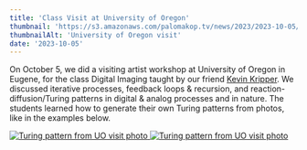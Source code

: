 ```yaml
---
title: 'Class Visit at University of Oregon'
thumbnail: 'https://s3.amazonaws.com/palomakop.tv/news/2023/2023-10-05/uo_visit_1440px.jpg'
thumbnailAlt: 'University of Oregon visit'
date: '2023-10-05'
---
```


On October 5, we did a visiting artist workshop at University of Oregon in Eugene, for the class Digital Imaging taught by our friend <a href="https://www.kevinkripper.com/" rel="noopener" target="_blank">Kevin Kripper</a>. We discussed iterative processes, feedback loops &amp; recursion, and reaction-diffusion/Turing patterns in digital &amp; analog processes and in nature. The students learned how to generate their own Turing patterns from photos, like in the examples below.

<div class="photo-grid-2-columns lightbox" id="uo-visit-lightbox">
<a href="https://s3.amazonaws.com/palomakop.tv/news/2023/2023-10-05/turing_pattern_1_2000px.jpg">
<img alt="Turing pattern from UO visit photo" loading="lazy" src="https://s3.amazonaws.com/palomakop.tv/news/2023/2023-10-05/turing_pattern_1_720px.jpg"/>
</a>
<a href="https://s3.amazonaws.com/palomakop.tv/news/2023/2023-10-05/turing_pattern_2_2000px.jpg">
<img alt="Turing pattern from UO visit photo" loading="lazy" src="https://s3.amazonaws.com/palomakop.tv/news/2023/2023-10-05/turing_pattern_2_720px.jpg"/>
</a>
</div>
<script>
var uo_visit_lightbox = new SimpleLightbox({elements: '#uo-visit-lightbox a'});
</script>
